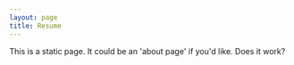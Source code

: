 ```yaml
---
layout: page
title: Resume
---
```


This is a static page. It could be an 'about page' if you'd like. Does it work?
